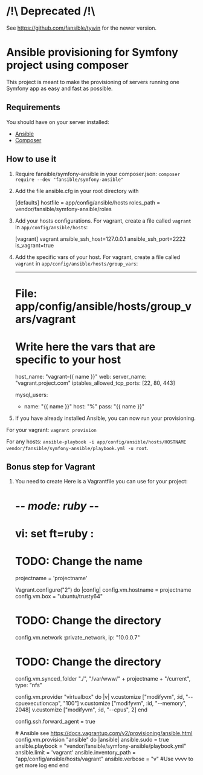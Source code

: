 # /!\ Deprecated /!\
See https://github.com/fansible/tywin for the newer version.


# Ansible provisioning for Symfony project using composer
This project is meant to make the provisioning of servers running one Symfony app as easy and fast as possible.

## Requirements

You should have on your server installed:
* [Ansible](http://docs.ansible.com/intro_installation.html)
* [Composer](https://getcomposer.org/download/)

## How to use it

1) Require fansible/symfony-ansible in your composer.json: `composer require --dev "fansible/symfony-ansible"`

2) Add the file ansible.cfg in your root directory with

    [defaults]
    hostfile = app/config/ansible/hosts
    roles_path = vendor/fansible/symfony-ansible/roles

3) Add your hosts configurations. For vagrant, create a file called `vagrant` in `app/config/ansible/hosts`:
    
    [vagrant]
    vagrant ansible_ssh_host=127.0.0.1 ansible_ssh_port=2222 is_vagrant=true

4) Add the specific vars of your host. For vagrant, create a file called `vagrant` in `app/config/ansible/hosts/group_vars`:

    ---
    # File: app/config/ansible/hosts/group_vars/vagrant

    # Write here the vars that are specific to your host
    host_name: "vagrant-{{ name }}"
    web:
        server_name: "vagrant.project.com"
    iptables_allowed_tcp_ports: [22, 80, 443]

    mysql_users:
      - name: "{{ name }}"
        host: "%"
        pass: "{{ name }}"

5) If you have already installed Ansible, you can now run your provisioning.

For your vagrant: `vagrant provision`

For any hosts: `ansible-playbook -i app/config/ansible/hosts/HOSTNAME vendor/fansible/symfony-ansible/playbook.yml -u root`.

## Bonus step for Vagrant

1) You need to create Here is a Vagrantfile you can use for your project:

    # -*- mode: ruby -*-
    # vi: set ft=ruby :

    # TODO: Change the name
    projectname = 'projectname'

    Vagrant.configure("2") do |config|
      config.vm.hostname = projectname
      config.vm.box = "ubuntu/trusty64"
    # TODO: Change the directory
      config.vm.network :private_network, ip: "10.0.0.7"

    # TODO: Change the directory
     config.vm.synced_folder "./", "/var/www/" + projectname + "/current", type: "nfs"

      config.vm.provider "virtualbox" do |v|
        v.customize ["modifyvm", :id, "--cpuexecutioncap", "100"]
        v.customize ["modifyvm", :id, "--memory", 2048]
        v.customize ["modifyvm", :id, "--cpus", 2]
      end

      config.ssh.forward_agent = true

      # Ansible see https://docs.vagrantup.com/v2/provisioning/ansible.html
      config.vm.provision "ansible" do |ansible|
        ansible.sudo = true
        ansible.playbook = "vendor/fansible/symfony-ansible/playbook.yml"
        ansible.limit = 'vagrant'
        ansible.inventory_path = "app/config/ansible/hosts/vagrant"
        ansible.verbose = "v" #Use vvvv to get more log
      end
    end
